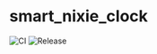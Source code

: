 # smart_nixie_clock

![CI](https://github.com/vascofazza/smart_nixie_clock/workflows/Build/badge.svg)
![Release](https://github.com/vascofazza/smart_nixie_clock/workflows/Release/badge.svg)
